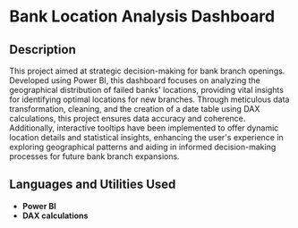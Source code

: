 <h1>Bank Location Analysis Dashboard</h1>


<h2>Description</h2>
This project aimed at strategic decision-making for bank branch openings. Developed using Power BI, this dashboard focuses on analyzing the geographical distribution of failed banks' locations, providing vital insights for identifying optimal locations for new branches. Through meticulous data transformation, cleaning, and the creation of a date table using DAX calculations, this project ensures data accuracy and coherence. Additionally, interactive tooltips have been implemented to offer dynamic location details and statistical insights, enhancing the user's experience in exploring geographical patterns and aiding in informed decision-making processes for future bank branch expansions.
<br />


<h2>Languages and Utilities Used</h2>

- <b>Power BI</b>
- <b>DAX calculations</b>
